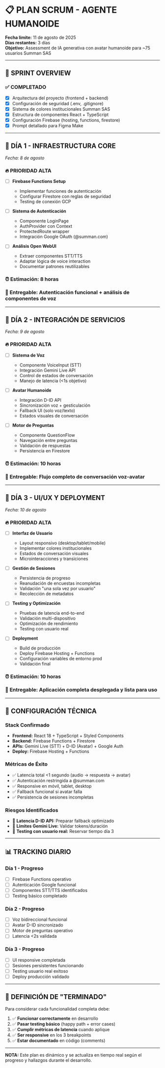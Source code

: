 # 📋 PLAN SCRUM - AGENTE HUMANOIDE
**Fecha límite:** 11 de agosto de 2025  
**Días restantes:** 3 días  
**Objetivo:** Assessment de IA generativa con avatar humanoide para ~75 usuarios Summan SAS

---

## 🎯 SPRINT OVERVIEW

### ✅ **COMPLETADO**
- [x] Arquitectura del proyecto (frontend + backend)
- [x] Configuración de seguridad (.env, .gitignore)
- [x] Sistema de colores institucionales Summan SAS
- [x] Estructura de componentes React + TypeScript
- [x] Configuración Firebase (hosting, functions, firestore)
- [x] Prompt detallado para Figma Make

---

## 📅 **DÍA 1 - INFRAESTRUCTURA CORE**
*Fecha: 8 de agosto*

### 🔥 **PRIORIDAD ALTA**
- [ ] **Firebase Functions Setup**
  - Implementar funciones de autenticación
  - Configurar Firestore con reglas de seguridad
  - Testing de conexión GCP

- [ ] **Sistema de Autenticación**
  - Componente LoginPage
  - AuthProvider con Context
  - ProtectedRoute wrapper
  - Integración Google OAuth (@summan.com)

- [ ] **Análisis Open WebUI**
  - Extraer componentes STT/TTS
  - Adaptar lógica de voice interaction
  - Documentar patrones reutilizables

### ⏰ **Estimación:** 8 horas  
### 🎯 **Entregable:** Autenticación funcional + análisis de componentes de voz

---

## 📅 **DÍA 2 - INTEGRACIÓN DE SERVICIOS**
*Fecha: 9 de agosto*

### 🔥 **PRIORIDAD ALTA**
- [ ] **Sistema de Voz**
  - Componente VoiceInput (STT)
  - Integración Gemini Live API
  - Control de estados de conversación
  - Manejo de latencia (<1s objetivo)

- [ ] **Avatar Humanoide**
  - Integración D-ID API
  - Sincronización voz + gesticulación
  - Fallback UI (solo voz/texto)
  - Estados visuales de conversación

- [ ] **Motor de Preguntas**
  - Componente QuestionFlow
  - Navegación entre preguntas
  - Validación de respuestas
  - Persistencia en Firestore

### ⏰ **Estimación:** 10 horas  
### 🎯 **Entregable:** Flujo completo de conversación voz-avatar

---

## 📅 **DÍA 3 - UI/UX Y DEPLOYMENT**
*Fecha: 10 de agosto*

### 🔥 **PRIORIDAD ALTA**
- [ ] **Interfaz de Usuario**
  - Layout responsivo (desktop/tablet/mobile)
  - Implementar colores institucionales
  - Estados de conversación visuales
  - Microinteracciones y transiciones

- [ ] **Gestión de Sesiones**
  - Persistencia de progreso
  - Reanudación de encuestas incompletas
  - Validación "una sola vez por usuario"
  - Recolección de metadatos

- [ ] **Testing y Optimización**
  - Pruebas de latencia end-to-end
  - Validación multi-dispositivo
  - Optimización de rendimiento
  - Testing con usuario real

- [ ] **Deployment**
  - Build de producción
  - Deploy Firebase Hosting + Functions
  - Configuración variables de entorno prod
  - Validación final

### ⏰ **Estimación:** 10 horas  
### 🎯 **Entregable:** Aplicación completa desplegada y lista para uso

---

## 🔧 **CONFIGURACIÓN TÉCNICA**

### **Stack Confirmado**
- **Frontend:** React 18 + TypeScript + Styled Components
- **Backend:** Firebase Functions + Firestore
- **APIs:** Gemini Live (STT) + D-ID (Avatar) + Google Auth
- **Deploy:** Firebase Hosting + Functions

### **Métricas de Éxito**
- ✅ Latencia total <1 segundo (audio → respuesta → avatar)
- ✅ Autenticación restringida a @summan.com
- ✅ Responsive en móvil, tablet, desktop
- ✅ Fallback funcional si avatar falla
- ✅ Persistencia de sesiones incompletas

### **Riesgos Identificados**
- 🚨 **Latencia D-ID API:** Preparar fallback optimizado
- 🚨 **Límites Gemini Live:** Validar tokens/duración
- 🚨 **Testing con usuario real:** Reservar tiempo día 3

---

## 📊 **TRACKING DIARIO**

### **Día 1 - Progreso**
- [ ] Firebase Functions operativo
- [ ] Autenticación Google funcional  
- [ ] Componentes STT/TTS identificados
- [ ] Testing básico completado

### **Día 2 - Progreso**  
- [ ] Voz bidireccional funcional
- [ ] Avatar D-ID sincronizado
- [ ] Motor de preguntas operativo
- [ ] Latencia <2s validada

### **Día 3 - Progreso**
- [ ] UI responsive completada
- [ ] Sesiones persistentes funcionando
- [ ] Testing usuario real exitoso
- [ ] Deploy producción validado

---

## 🎯 **DEFINICIÓN DE "TERMINADO"**

Para considerar cada funcionalidad completa debe:
1. ✅ **Funcionar correctamente** en desarrollo
2. ✅ **Pasar testing básico** (happy path + error cases)  
3. ✅ **Cumplir métricas de latencia** cuando aplique
4. ✅ **Ser responsive** en los 3 breakpoints
5. ✅ **Estar documentado** en código (comments)

---

**NOTA:** Este plan es dinámico y se actualiza en tiempo real según el progreso y hallazgos durante el desarrollo.